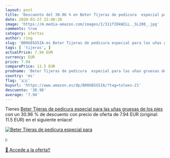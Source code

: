 ```yaml
---
layout: post
title: 'Descuento del 30.96 % en Beter Tijeras de pedicura  especial para'
date: 2020-03-27 22:48:28
image: 'https://m.media-amazon.com/images/I/311fI0kW2LL._SL200_.jpg'
comments: true
category: ofertas
author: ring
slug: 'B00U8SG5IA-es Beter Tijeras de pedicura especial para las uñas gruesas...'
tags: [ 'tijeras', ]
actualPrice: 7.94 EUR
currency: EUR
price: 7.94
comparePrice: 11.5 EUR
prodname: 'Beter Tijeras de pedicura  especial para las uñas gruesas de los pies'
country: 'es'
flag: '🇪🇸'
buyurl: 'https://www.amazon.es/dp/B00U8SG5IA/?tag=tolees-21'
descuento: '30.96'
average: '7.94'
---
```


Tienes [Beter Tijeras de pedicura  especial para las uñas gruesas de los pies](https://www.amazon.es/dp/B00U8SG5IA/?tag=tolees-21) con un 30.96 % de descuento con precio de oferta de 7.94 EUR (original: 11.5 EUR) en el siguiente enlace!

[![Beter Tijeras de pedicura  especial para](https://m.media-amazon.com/images/I/311fI0kW2LL._SL200_.jpg)](https://www.amazon.es/dp/B00U8SG5IA/?tag=tolees-21)

ℹ️:


[🛒 Accede a la oferta!!](https://www.amazon.es/dp/B00U8SG5IA/?tag=tolees-21)
